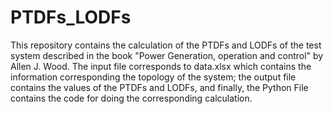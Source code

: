 # PTDFs_LODFs
This repository contains the calculation of the PTDFs and LODFs of the test system described in the book "Power Generation, operation and control" by Allen J. Wood. 
The input file corresponds to data.xlsx which contains the information corresponding the topology of the system; the output file contains the values of the
PTDFs and LODFs, and finally, the Python File contains the code for doing the corresponding calculation.
